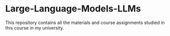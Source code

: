 # Large-Language-Models-LLMs

This repository contains all the materials and course assignments studied in this course in my university. 
